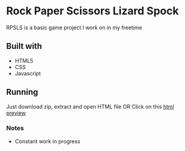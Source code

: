 # Rock Paper Scissors Lizard Spock

RPSLS is a basic game project I work on in my freetime

## Built with

* HTML5
* CSS
* Javascript

## Running

Just download zip, extract and open HTML file
OR
Click on this [html preview](https://htmlpreview.github.io/?https://github.com/acol728/rock-paper-scissors-lizard-spock/blob/master/src/index.html)

### Notes

* Constant work in progress

